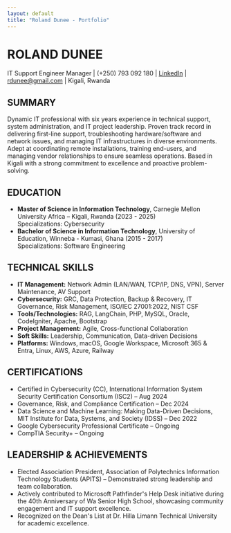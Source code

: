 ```yaml
---
layout: default
title: "Roland Dunee - Portfolio"
---
```


<div class="profile-header">
  <h1>ROLAND DUNEE</h1>
  <p>IT Support Engineer Manager | (+250) 793 092 180 | <a href="https://linkedin.com/in/yourusername" target="_blank">LinkedIn</a> | <a href="mailto:rdunee@gmail.com">rdunee@gmail.com</a> | Kigali, Rwanda</p>
</div>

<h2>SUMMARY</h2>
<p>Dynamic IT professional with six years experience in technical support, system administration, and IT project leadership. Proven track record in delivering first-line support, troubleshooting hardware/software and network issues, and managing IT infrastructures in diverse environments. Adept at coordinating remote installations, training end-users, and managing vendor relationships to ensure seamless operations. Based in Kigali with a strong commitment to excellence and proactive problem-solving.</p>



<h2>EDUCATION</h2>
<ul>
  <li><strong>Master of Science in Information Technology</strong>, Carnegie Mellon University Africa – Kigali, Rwanda (2023 - 2025)<br>Specializations: Cybersecurity</li>
  <li><strong>Bachelor of Science in Information Technology</strong>, University of Education, Winneba - Kumasi, Ghana (2015 - 2017)<br>Specializations: Software Engineering</li>
</ul>

<h2>TECHNICAL SKILLS</h2>
<ul>
  <li><strong>IT Management:</strong> Network Admin (LAN/WAN, TCP/IP, DNS, VPN), Server Maintenance, AV Support</li>
  <li><strong>Cybersecurity:</strong> GRC, Data Protection, Backup & Recovery, IT Governance, Risk Management, ISO/IEC 27001:2022, NIST CSF</li>
  <li><strong>Tools/Technologies:</strong> RAG, LangChain, PHP, MySQL, Oracle, CodeIgniter, Apache, Bootstrap</li>
  <li><strong>Project Management:</strong> Agile, Cross-functional Collaboration</li>
  <li><strong>Soft Skills:</strong> Leadership, Communication, Data-driven Decisions</li>
  <li><strong>Platforms:</strong> Windows, macOS, Google Workspace, Microsoft 365 & Entra, Linux, AWS, Azure, Railway</li>
</ul>

<h2>CERTIFICATIONS</h2>
<ul>
  <li>Certified in Cybersecurity (CC), International Information System Security Certification Consortium (ISC2) – Aug 2024</li>
  <li>Governance, Risk, and Compliance Certification – Dec 2024</li>
  <li>Data Science and Machine Learning: Making Data-Driven Decisions, MIT Institute for Data, Systems, and Society (IDSS) – Dec 2022</li>
  <li>Google Cybersecurity Professional Certificate – Ongoing</li>
  <li>CompTIA Security+ – Ongoing</li>
</ul>

<h2>LEADERSHIP & ACHIEVEMENTS</h2>
<ul>
  <li>Elected Association President, Association of Polytechnics Information Technology Students (APITS) – Demonstrated strong leadership and team collaboration.</li>
  <li>Actively contributed to Microsoft Pathfinder's Help Desk initiative during the 40th Anniversary of Wa Senior High School, showcasing community engagement and IT support excellence.</li>
  <li>Recognized on the Dean's List at Dr. Hilla Limann Technical University for academic excellence.</li>
</ul>

